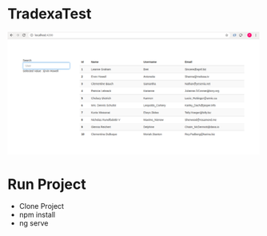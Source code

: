 # TradexaTest

![Project Image](https://github.com/pranjalibadhe19/Tradexa-Test/blob/master/tradexa.png?raw=true)

# Run Project
* Clone Project 
* npm install
* ng serve
